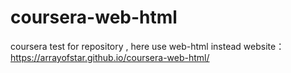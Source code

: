 # coursera-web-html
coursera test for repository , here use web-html instead
website： https://arrayofstar.github.io/coursera-web-html/
